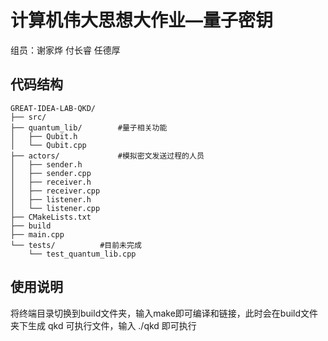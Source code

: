 # 计算机伟大思想大作业—量子密钥
组员：谢家烨 付长睿 任德厚


## 代码结构
```
GREAT-IDEA-LAB-QKD/
├── src/
├── quantum_lib/        #量子相关功能
│   ├── Qubit.h
│   └── Qubit.cpp
├── actors/             #模拟密文发送过程的人员
│   ├── sender.h
│   ├── sender.cpp 
│   ├── receiver.h 
│   ├── receiver.cpp
│   ├── listener.h
│   └── listener.cpp
├── CMakeLists.txt
├── build
├── main.cpp
└── tests/          #目前未完成
    └── test_quantum_lib.cpp
```
## 使用说明
将终端目录切换到build文件夹，输入make即可编译和链接，此时会在build文件夹下生成 qkd 可执行文件，输入 ./qkd 即可执行

